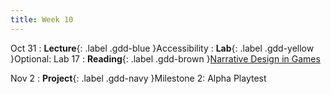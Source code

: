 ```yaml
---
title: Week 10
---
```


Oct 31
: **Lecture**{: .label .gdd-blue }Accessibility
: **Lab**{: .label .gdd-yellow }Optional: Lab 17
: **Reading**{: .label .gdd-brown }[Narrative Design in Games]

Nov 2
: **Project**{: .label .gdd-navy }Milestone 2: Alpha Playtest

[Accessibility]: https://docs.google.com/presentation/d/1BAvT820lHtXss86uSsiW9flzH9gz-ShKFAyhKLqAEFo/edit?usp=drive_link
[Milestone 2: Alpha Playtest]: https://www.google.com/

[Lab 17]: ./../pages/labs/lab17/lab17

[Narrative Design in Games]: http://www.gamasutra.com/blogs/ThomasGrip/20140429/216467/4Layers_A_Narrative_Design_Approach.php 